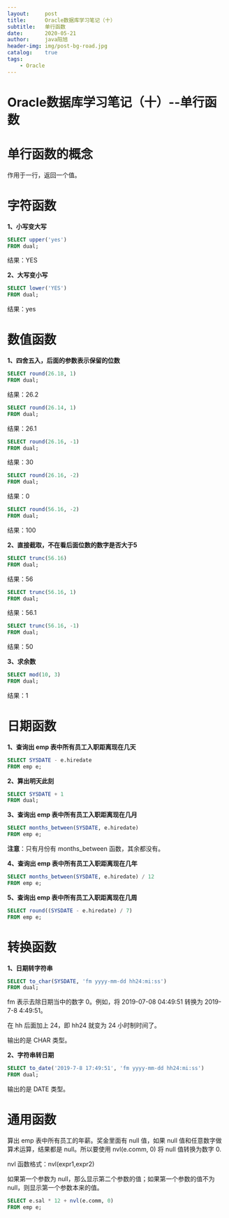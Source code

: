 ```yaml
---
layout:     post
title:      Oracle数据库学习笔记（十）
subtitle:   单行函数
date:       2020-05-21
author:     java阳旭
header-img: img/post-bg-road.jpg
catalog:    true
tags:
    - Oracle
---
```

# Oracle数据库学习笔记（十）--单行函数

# 单行函数的概念

作用于一行，返回一个值。

# 字符函数

**1、小写变大写**

```sql
SELECT upper('yes')
FROM dual;
```

结果：YES

**2、大写变小写**

```sql
SELECT lower('YES')
FROM dual;
```

结果：yes

# 数值函数

**1、四舍五入，后面的参数表示保留的位数**

```sql
SELECT round(26.18, 1)
FROM dual;
```

结果：26.2

```sql
SELECT round(26.14, 1)
FROM dual;
```

结果：26.1

```sql
SELECT round(26.16, -1)
FROM dual;
```

结果：30

```sql
SELECT round(26.16, -2)
FROM dual;
```

结果：0

```sql
SELECT round(56.16, -2)
FROM dual;
```

结果：100

**2、直接截取，不在看后面位数的数字是否大于5**

```sql
SELECT trunc(56.16)
FROM dual;
```

结果：56

```sql
SELECT trunc(56.16, 1)
FROM dual;
```

结果：56.1

```sql
SELECT trunc(56.16, -1)
FROM dual;
```

结果：50

**3、求余数**

```sql
SELECT mod(10, 3)
FROM dual;
```

结果：1

# 日期函数

**1、查询出 emp 表中所有员工入职距离现在几天**

```sql
SELECT SYSDATE - e.hiredate
FROM emp e;
```

**2、算出明天此刻**

```sql
SELECT SYSDATE + 1
FROM dual;
```

**3、查询出 emp 表中所有员工入职距离现在几月**

```sql
SELECT months_between(SYSDATE, e.hiredate)
FROM emp e;
```

**注意**：只有月份有 months_between 函数，其余都没有。

**4、查询出 emp 表中所有员工入职距离现在几年**

```sql
SELECT months_between(SYSDATE, e.hiredate) / 12
FROM emp e;
```

**5、查询出 emp 表中所有员工入职距离现在几周**

```sql
SELECT round((SYSDATE - e.hiredate) / 7)
FROM emp e;
```

# 转换函数

**1、日期转字符串**

```sql
SELECT to_char(SYSDATE, 'fm yyyy-mm-dd hh24:mi:ss')
FROM dual;
```

fm 表示去除日期当中的数字 0。例如，将 2019-07-08 04:49:51 转换为 2019-7-8 4:49:51。

在 hh 后面加上 24，即 hh24 就变为 24 小时制时间了。

输出的是 CHAR 类型。

**2、字符串转日期**

```sql
SELECT to_date('2019-7-8 17:49:51', 'fm yyyy-mm-dd hh24:mi:ss')
FROM dual;
```

输出的是 DATE 类型。

# 通用函数

算出 emp 表中所有员工的年薪。奖金里面有 null 值，如果 null 值和任意数字做算术运算，结果都是 null。所以要使用 nvl(e.comm, 0) 将 null 值转换为数字 0.

nvl 函数格式：nvl(expr1,expr2)

如果第一个参数为 null，那么显示第二个参数的值；如果第一个参数的值不为 null，则显示第一个参数本来的值。

```sql
SELECT e.sal * 12 + nvl(e.comm, 0)
FROM emp e;
```




